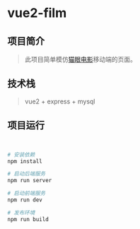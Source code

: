 # vue2-film

## 项目简介

> 此项目简单模仿[猫眼电影](https://m.maoyan.com)移动端的页面。

## 技术栈

> vue2 + express + mysql


## 项目运行

``` bash


# 安装依赖
npm install

# 启动后端服务
npm run server

# 启动前端服务
npm run dev

# 发布环境
npm run build

```
